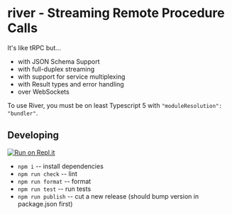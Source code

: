 # river - Streaming Remote Procedure Calls

It's like tRPC but...

- with JSON Schema Support
- with full-duplex streaming
- with support for service multiplexing
- with Result types and error handling
- over WebSockets

To use River, you must be on least Typescript 5 with `"moduleResolution": "bundler"`.

## Developing

[![Run on Repl.it](https://replit.com/badge/github/replit/river)](https://replit.com/new/github/replit/river)

- `npm i` -- install dependencies
- `npm run check` -- lint
- `npm run format` -- format
- `npm run test` -- run tests
- `npm run publish` -- cut a new release (should bump version in package.json first)
